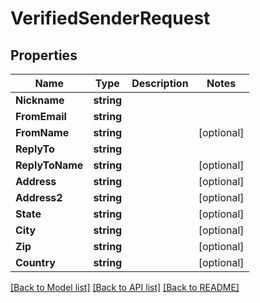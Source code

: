 # VerifiedSenderRequest

## Properties

Name | Type | Description | Notes
------------ | ------------- | ------------- | -------------
**Nickname** | **string** |  |
**FromEmail** | **string** |  |
**FromName** | **string** |  |[optional] 
**ReplyTo** | **string** |  |
**ReplyToName** | **string** |  |[optional] 
**Address** | **string** |  |[optional] 
**Address2** | **string** |  |[optional] 
**State** | **string** |  |[optional] 
**City** | **string** |  |[optional] 
**Zip** | **string** |  |[optional] 
**Country** | **string** |  |[optional] 

[[Back to Model list]](../README.md#documentation-for-models) [[Back to API list]](../README.md#documentation-for-api-endpoints) [[Back to README]](../README.md)


